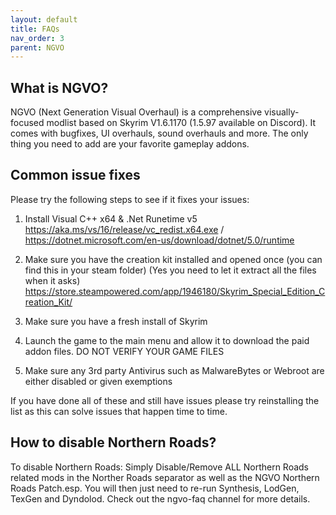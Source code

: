 ```yaml
---
layout: default
title: FAQs
nav_order: 3
parent: NGVO
---
```


## What is NGVO?
NGVO (Next Generation Visual Overhaul) is a comprehensive visually-focused modlist based on Skyrim V1.6.1170 (1.5.97 available on Discord). It comes with bugfixes, UI overhauls, sound overhauls and more. The only thing you need to add are your favorite gameplay addons.

## Common issue fixes
Please try the following steps to see if it fixes your issues:

1. Install Visual C++ x64 & .Net Runetime v5 https://aka.ms/vs/16/release/vc_redist.x64.exe / https://dotnet.microsoft.com/en-us/download/dotnet/5.0/runtime

2. Make sure you have the creation kit installed and opened once (you can find this in your steam folder) (Yes you need to let it extract all the files when it asks) https://store.steampowered.com/app/1946180/Skyrim_Special_Edition_Creation_Kit/

3. Make sure you have a fresh install of Skyrim

4. Launch the game to the main menu and allow it to download the paid addon files. DO NOT VERIFY YOUR GAME FILES

5. Make sure any 3rd party Antivirus such as MalwareBytes or Webroot are either disabled or given exemptions

If you have done all of these and still have issues please try reinstalling the list as this can solve issues that happen time to time.

## How to disable Northern Roads?
To disable Northern Roads: Simply Disable/Remove ALL Northern Roads related mods in the Norther Roads separator as well as the NGVO Northern Roads Patch.esp. You will then just need to re-run Synthesis, LodGen, TexGen and Dyndolod. Check out the ngvo-faq channel for more details.

